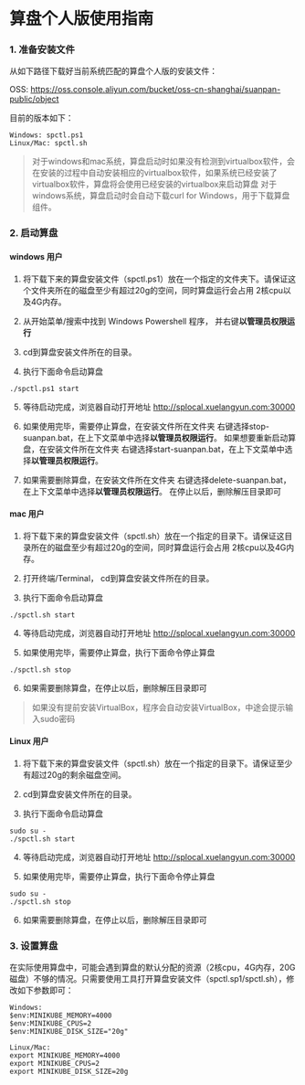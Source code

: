 # 算盘个人版使用指南

### 1. 准备安装文件 ###

从如下路径下载好当前系统匹配的算盘个人版的安装文件：

OSS: https://oss.console.aliyun.com/bucket/oss-cn-shanghai/suanpan-public/object

目前的版本如下：
```
Windows: spctl.ps1
Linux/Mac: spctl.sh
```
> 对于windows和mac系统，算盘启动时如果没有检测到virtualbox软件，会在安装的过程中自动安装相应的virtualbox软件，如果系统已经安装了virtualbox软件，算盘将会使用已经安装的virtualbox来启动算盘
> 对于windows系统，算盘启动时会自动下载curl for Windows，用于下载算盘组件。

### 2. 启动算盘 ###

#### windows 用户 ####
1. 将下载下来的算盘安装文件（spctl.ps1）放在一个指定的文件夹下。请保证这个文件夹所在的磁盘至少有超过20g的空间，同时算盘运行会占用
2核cpu以及4G内存。

2. 从开始菜单/搜索中找到 Windows Powershell 程序， 并右键**以管理员权限运行**

3. cd到算盘安装文件所在的目录。

4. 执行下面命令启动算盘
```
./spctl.ps1 start
```

5. 等待启动完成，浏览器自动打开地址 http://splocal.xuelangyun.com:30000

6. 如果使用完毕，需要停止算盘，在安装文件所在文件夹 右键选择stop-suanpan.bat，在上下文菜单中选择**以管理员权限运行**。
如果想要重新启动算盘，在安装文件所在文件夹 右键选择start-suanpan.bat，在上下文菜单中选择**以管理员权限运行**。

7. 如果需要删除算盘，在安装文件所在文件夹 右键选择delete-suanpan.bat，在上下文菜单中选择**以管理员权限运行**。 在停止以后，删除解压目录即可

#### mac 用户 ####
1. 将下载下来的算盘安装文件（spctl.sh）放在一个指定的目录下。请保证这目录所在的磁盘至少有超过20g的空间，同时算盘运行会占用
2核cpu以及4G内存。

2. 打开终端/Terminal， cd到算盘安装文件所在的目录。

3. 执行下面命令启动算盘
```
./spctl.sh start
```

4. 等待启动完成，浏览器自动打开地址 http://splocal.xuelangyun.com:30000

5. 如果使用完毕，需要停止算盘，执行下面命令停止算盘
```
./spctl.sh stop
```
6. 如果需要删除算盘，在停止以后，删除解压目录即可

> 如果没有提前安装VirtualBox，程序会自动安装VirtualBox，中途会提示输入sudo密码

#### Linux 用户 ####
1. 将下载下来的算盘安装文件（spctl.sh）放在一个指定的目录下。请保证至少有超过20g的剩余磁盘空间。

2. cd到算盘安装文件所在的目录。

3. 执行下面命令启动算盘
```
sudo su -
./spctl.sh start
```

4. 等待启动完成，浏览器自动打开地址 http://splocal.xuelangyun.com:30000

5. 如果使用完毕，需要停止算盘，执行下面命令停止算盘
```
sudo su -
./spctl.sh stop
```
6. 如果需要删除算盘，在停止以后，删除解压目录即可

### 3. 设置算盘 ###
在实际使用算盘中，可能会遇到算盘的默认分配的资源（2核cpu，4G内存，20G磁盘）不够的情况。只需要使用工具打开算盘安装文件（spctl.sp1/spctl.sh），修改如下参数即可：
```
Windows: 
$env:MINIKUBE_MEMORY=4000
$env:MINIKUBE_CPUS=2
$env:MINIKUBE_DISK_SIZE="20g"

Linux/Mac: 
export MINIKUBE_MEMORY=4000
export MINIKUBE_CPUS=2
export MINIKUBE_DISK_SIZE=20g
```


